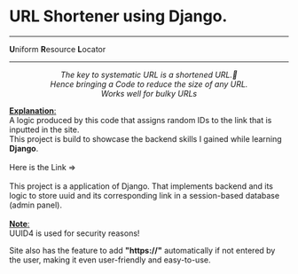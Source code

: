 <h1> URL Shortener using Django.</h1>
<hr>

**U**niform **R**esource **L**ocator
<hr>

<i><p align=center>The key to systematic URL is a shortened URL.🤏
<br>
*Hence bringing a Code to reduce the size of any URL.*
<br>
*Works well for bulky URLs*</p></i>




<u>**Explanation**:</u><br>
A logic produced by this code that assigns random IDs to the link that is inputted in the site.
<br>
This project is build to showcase the backend skills I gained while learning **Django**.
<br>
<br>
Here is the Link =>
<br>
<br>
This project is a application of Django. That implements backend and its logic to store uuid and its corresponding link in a session-based database (admin panel).
<br>
<br>
<u>**Note**:</u><br> UUID4 is used for security reasons!

Site also has the feature to add **"https://"** automatically if not entered by the user, making it even user-friendly and easy-to-use.
